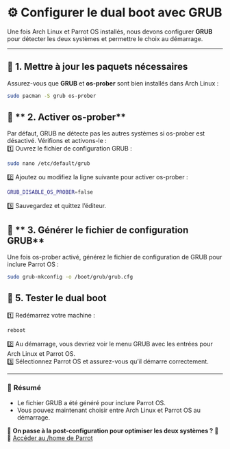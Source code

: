 # ⚙️ Configurer le dual boot avec GRUB

Une fois Arch Linux et Parrot OS installés, nous devons configurer **GRUB** pour détecter les deux systèmes et permettre le choix au démarrage.

---

## 📌 **1. Mettre à jour les paquets nécessaires**
Assurez-vous que **GRUB** et **os-prober** sont bien installés dans Arch Linux :

```bash
sudo pacman -S grub os-prober
```

## 📌 ** 2. Activer os-prober**
Par défaut, GRUB ne détecte pas les autres systèmes si os-prober est désactivé. Vérifions et activons-le :  
1️⃣ Ouvrez le fichier de configuration GRUB :

```bash
sudo nano /etc/default/grub
```
2️⃣ Ajoutez ou modifiez la ligne suivante pour activer os-prober :
```bash
GRUB_DISABLE_OS_PROBER=false
```
3️⃣ Sauvegardez et quittez l’éditeur.

## 📌 ** 3. Générer le fichier de configuration GRUB**
Une fois os-prober activé, générez le fichier de configuration de GRUB pour inclure Parrot OS :
```bash
sudo grub-mkconfig -o /boot/grub/grub.cfg
```


## 📌 **5. Tester le dual boot**
1️⃣ Redémarrez votre machine :
```bash
reboot
```
2️⃣ Au démarrage, vous devriez voir le menu GRUB avec les entrées pour Arch Linux et Parrot OS.  
3️⃣ Sélectionnez Parrot OS et assurez-vous qu’il démarre correctement.


---

### 🚀 **Résumé**
- Le fichier GRUB a été généré pour inclure Parrot OS.
- Vous pouvez maintenant choisir entre Arch Linux et Parrot OS au démarrage.

📌 **On passe à la post-configuration pour optimiser les deux systèmes ?** 🚀
📌 [Accéder au /home de Parrot](pages/parrot/mount_home.md)

